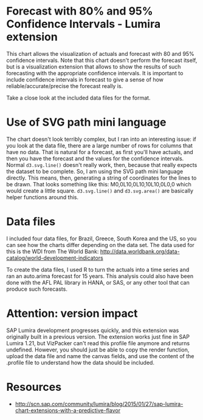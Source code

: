 Forecast with 80% and 95% Confidence Intervals - Lumira extension
=================================================================
This chart allows the visualization of actuals and forecast with 80 and 95% confidence intervals. Note that this chart 
doesn't perform the forecast itself, but is a visualization extension that allows to show the results of such forecasting 
with the appropriate confidence intervals. It is important to include confidence intervals in forecast to give a sense of 
how reliable/accurate/precise the forecast really is.

Take a close look at the included data files for the format.

Use of SVG path mini language
============================
The chart doesn't look terribly complex, but I ran into an interesting issue: if you look at the data file, there are a large 
number of rows for columns that have no data. That is natural for a forecast, as first you'll have actuals, and then you have 
the forecast and the values for the confidence intervals. Normal `d3.svg.line()` doesn't really work, then, because that really 
expects the dataset to be complete. So, I am using the SVG path mini language directly. This means, then, generating a string of 
coordinates for the lines to be drawn. That looks something like this: M0,0L10,0L10,10L10,0L0,0 which would create a little 
square. `d3.svg.line()` and `d3.svg.area()` are basically helper functions around this.

Data files
==========
I included four data files, for Brazil, Greece, South Korea and the US, so you can see how the charts differ depending on the 
data set. The data used for this is the WDI from The World Bank: http://data.worldbank.org/data-catalog/world-development-indicators  

To create the data files, I used R to turn the actuals into a time series and ran an auto.arima forecast for 15 years. This analysis could also have been done with the AFL PAL library in HANA, or SAS, or any other tool that can produce such forecasts.

Attention: version impact
=========================
SAP Lumira development progresses quickly, and this extension was originally built in a previous version. The extension works just fine in SAP Lumira 1.21, but VizPacker can't read this profile file anymore and returns undefined. However, you should just be able to copy the render function, upload the data file and name the canvas fields, and use the content of the .profile file to understand how the data should be included.

Resources
=========
* http://scn.sap.com/community/lumira/blog/2015/01/27/sap-lumira-chart-extensions-with-a-predictive-flavor
